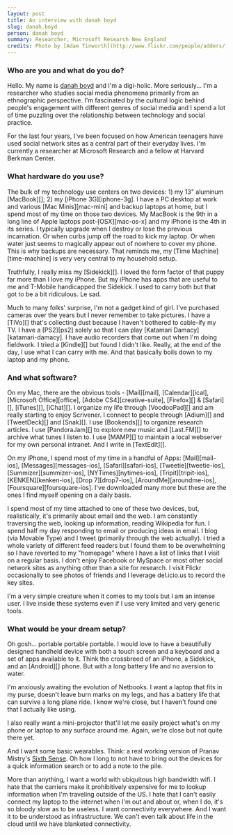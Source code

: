 ```yaml
---
layout: post
title: An interview with danah boyd
slug: danah.boyd
person: danah boyd
summary: Researcher, Microsoft Research New England
credits: Photo by [Adam Tinworth](http://www.flickr.com/people/adders/ "Adam's photos.").
---
```

### Who are you and what do you do?

Hello. My name is [danah boyd](http://danah.org/ "Danah's website.") and I'm a digi-holic. More seriously... I'm a researcher who studies social media phenomena primarily from an ethnographic perspective. I'm fascinated by the cultural logic behind people's engagement with different genres of social media and I spend a lot of time puzzling over the relationship between technology and social practice.

For the last four years, I've been focused on how American teenagers have used social network sites as a central part of their everyday lives. I'm currently a researcher at Microsoft Research and a fellow at Harvard Berkman Center.

### What hardware do you use?

The bulk of my technology use centers on two devices: 1) my 13" aluminum [MacBook][]; 2) my [iPhone 3G][iphone-3g]. I have a PC desktop at work and various [Mac Minis][mac-mini] and backup laptops at home, but I spend most of my time on those two devices. My MacBook is the 9th in a long line of Apple laptops post-[OSX][mac-os-x] and my iPhone is the 4th in its series. I typically upgrade when I destroy or lose the previous incarnation. Or when curbs jump off the road to kick my laptop. Or when water just seems to magically appear out of nowhere to cover my phone. This is why backups are necessary. That reminds me, my [Time Machine][time-machine] is very very central to my household setup.

Truthfully, I really miss my [Sidekick][]. I loved the form factor of that puppy far more than I love my iPhone. But my iPhone has apps that are useful to me and T-Mobile handicapped the Sidekick. I used to carry both but that got to be a bit ridiculous. Le sad.

Much to many folks' surprise, I'm not a gadget kind of girl. I've purchased cameras over the years but I never remember to take pictures. I have a [TiVo][] that's collecting dust because I haven't bothered to cable-ify my TV. I have a [PS2][ps2] solely so that I can play [Katamari Damacy][katamari-damacy]. I have audio recorders that come out when I'm doing fieldwork. I tried a [Kindle][] but found I didn't like. Really, at the end of the day, I use what I can carry with me. And that basically boils down to my laptop and my phone.

### And what software?

On my Mac, there are the obvious tools - [Mail][mail], [Calendar][ical], [Microsoft Office][office], [Adobe CS4][creative-suite], [Firefox][] & [Safari][], [iTunes][], [iChat][]. I organize my life through [VoodooPad][] and am really starting to enjoy Scrivener. I connect to people through [Adium][] and [TweetDeck][] and [Snak][]. I use [Bookends][] to organize research articles. I use [PandoraJam][] to explore new music and [Last.FM][] to archive what tunes I listen to. I use [MAMP][] to maintain a local webserver for my own personal intranet. And I write in [TextEdit][].

On my iPhone, I spend most of my time in a handful of Apps: [Mail][mail-ios], [Messages][messages-ios], [Safari][safari-ios], [Tweetie][tweetie-ios], [Summizer][summizer-ios], [NYTimes][nytimes-ios], [Tripit][tripit-ios], [KENKEN][kenken-ios], [Drop 7][drop7-ios], [AroundMe][aroundme-ios], [Foursquare][foursquare-ios]. I've downloaded many more but these are the ones I find myself opening on a daily basis.

I spend most of my time attached to one of these two devices, but, realistically, it's primarily about email and the web. I am constantly traversing the web, looking up information, reading Wikipedia for fun. I spend half my day responding to email or producing ideas in email. I blog (via Movable Type) and I tweet (primarily through the web actually). I tried a whole variety of different feed readers but I found them to be overwhelming so I have reverted to my "homepage" where I have a list of links that I visit on a regular basis. I don't enjoy Facebook or MySpace or most other social network sites as anything other than a site for research. I visit Flickr occasionally to see photos of friends and I leverage del.icio.us to record the key sites.

I'm a very simple creature when it comes to my tools but I am an intense user. I live inside these systems even if I use very limited and very generic tools.

### What would be your dream setup?

Oh gosh... portable portable portable. I would love to have a beautifully designed handheld device with both a touch screen and a keyboard and a set of apps available to it. Think the crossbreed of an iPhone, a Sidekick, and an [Android][] phone. But with a long battery life and no aversion to water.

I'm anxiously awaiting the evolution of Netbooks. I want a laptop that fits in my purse, doesn't leave burn marks on my legs, and has a battery life that can survive a long plane ride. I know we're close, but I haven't found one that I actually like using.

I also really want a mini-projector that'll let me easily project what's on my phone or laptop to any surface around me. Again, we're close but not quite there yet.

And I want some basic wearables. Think: a real working version of Pranav Mistry's [Sixth Sense](http://www.pranavmistry.com/projects/sixthsense/ "A 'wearable gesture interface'."). Oh how I long to not have to bring out the devices for a quick information search or to add a note to the pile.

More than anything, I want a world with ubiquitous high bandwidth wifi. I hate that the carriers make it prohibitively expensive for me to lookup information when I'm traveling outside of the US. I hate that I can't easily connect my laptop to the internet when I'm out and about or, when I do, it's so bloody slow as to be useless. I want connectivity everywhere. And I want it to be understood as infrastructure. We can't even talk about life in the cloud until we have blanketed connectivity.
